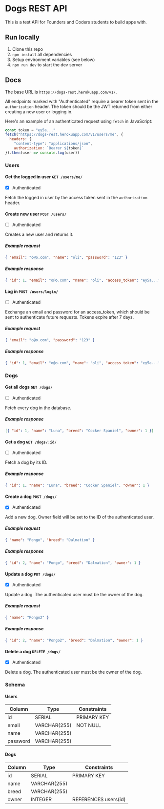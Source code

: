 # Dogs REST API

This is a test API for Founders and Coders students to build apps with.

## Run locally

1. Clone this repo
1. `npm install` all dependencies
1. Setup environment variables (see below)
1. `npm run dev` to start the dev server

## Docs

The base URL is `https://dogs-rest.herokuapp.com/v1/`.

All endpoints marked with "Authenticated" require a bearer token sent in the `authorization` header. The token should be the JWT returned from either creating a new user or logging in.

Here's an example of an authenticated request using `fetch` in JavaScript:

```js
const token = "ey5a..."
fetch("https://dogs-rest.herokuapp.com/v1/users/me", {
  headers: {
    "content-type": "applications/json",
    authorization: `Bearer ${token}`
}).then(user => console.log(user))
```

### Users

#### Get the logged in user `GET /users/me/`

- [x] Authenticated

Fetch the logged in user by the access token sent in the `authorization` header.

#### Create new user `POST /users/`

- [ ] Authenticated

Creates a new user and returns it.

##### Example request

```json
{ "email": "o@o.com", "name": "oli", "password": "123" }
```

##### Example response

```json
{ "id": 1, "email": "o@o.com", "name": "oli", "access_token": "ey5a..." }
```

#### Log in `POST /users/login/`

- [ ] Authenticated

Exchange an email and password for an access_token, which should be sent to authenticate future requests. Tokens expire after 7 days.

##### Example request

```json
{ "email": "o@o.com", "password": "123" }
```

##### Example response

```json
{ "id": 1, "email": "o@o.com", "name": "oli", "access_token": "ey5a..." }
```

### Dogs

#### Get all dogs `GET /dogs/`

- [ ] Authenticated

Fetch every dog in the database.

##### Example response

```json
[{ "id": 1, "name": "Luna", "breed": "Cocker Spaniel", "owner": 1 }]
```

#### Get a dog `GET /dogs/:id/`

- [ ] Authenticated

Fetch a dog by its ID.

##### Example response

```json
{ "id": 1, "name": "Luna", "breed": "Cocker Spaniel", "owner": 1 }
```

#### Create a dog `POST /dogs/`

- [x] Authenticated

Add a new dog. Owner field will be set to the ID of the authenticated user.

##### Example request

```json
{ "name": "Pongo", "breed": "Dalmation" }
```

##### Example response

```json
{ "id": 2, "name": "Pongo", "breed": "Dalmation", "owner": 1 }
```

#### Update a dog `PUT /dogs/`

- [x] Authenticated

Update a dog. The authenticated user must be the owner of the dog.

##### Example request

```json
{ "name": "Pongo2" }
```

##### Example response

```json
{ "id": 2, "name": "Pongo2", "breed": "Dalmation", "owner": 1 }
```

#### Delete a dog `DELETE /dogs/`

- [x] Authenticated

Delete a dog. The authenticated user must be the owner of the dog.

### Schema

#### Users

| Column   | Type         | Constraints |
| -------- | ------------ | ----------- |
| id       | SERIAL       | PRIMARY KEY |
| email    | VARCHAR(255) | NOT NULL    |
| name     | VARCHAR(255) |
| password | VARCHAR(255) |

#### Dogs

| Column | Type         | Constraints          |
| ------ | ------------ | -------------------- |
| id     | SERIAL       | PRIMARY KEY          |
| name   | VARCHAR(255) |
| breed  | VARCHAR(255) |
| owner  | INTEGER      | REFERENCES users(id) |
